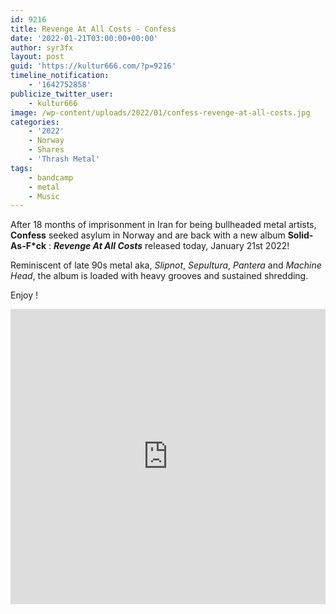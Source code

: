 ```yaml
---
id: 9216
title: Revenge At All Costs - Confess
date: '2022-01-21T03:00:00+00:00'
author: syr3fx
layout: post
guid: 'https://kultur666.com/?p=9216'
timeline_notification:
    - '1642752858'
publicize_twitter_user:
    - kultur666
image: /wp-content/uploads/2022/01/confess-revenge-at-all-costs.jpg
categories:
    - '2022'
    - Norway
    - Shares
    - 'Thrash Metal'
tags:
    - bandcamp
    - metal
    - Music
---
```


After 18 months of imprisonment in Iran for being bullheaded metal artists, **Confess** seeked asylum in Norway and are back with a new album **Solid-As-F\*ck** : ***Revenge At All Costs*** released today, January 21st 2022!

Reminiscent of late 90s metal aka, *Slipnot*, *Sepultura*, *Pantera* and *Machine Head*, the album is loaded with heavy grooves and sustained shredding.

Enjoy !

<iframe style="border: 0; width: 100%; height: 472px;" src="https://bandcamp.com/EmbeddedPlayer/album=809544989/size=large/bgcol=333333/linkcol=e99708/tracklist=false/transparent=true/" seamless></iframe>